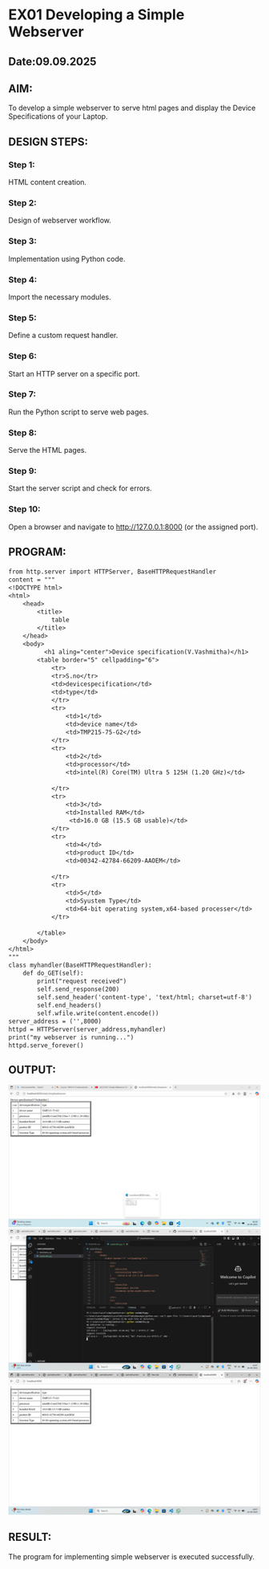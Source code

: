 # EX01 Developing a Simple Webserver
## Date:09.09.2025

## AIM:
To develop a simple webserver to serve html pages and display the Device Specifications of your Laptop.

## DESIGN STEPS:
### Step 1: 
HTML content creation.

### Step 2:
Design of webserver workflow.

### Step 3:
Implementation using Python code.

### Step 4:
Import the necessary modules.

### Step 5:
Define a custom request handler.

### Step 6:
Start an HTTP server on a specific port.

### Step 7:
Run the Python script to serve web pages.

### Step 8:
Serve the HTML pages.

### Step 9:
Start the server script and check for errors.

### Step 10:
Open a browser and navigate to http://127.0.0.1:8000 (or the assigned port).

## PROGRAM:
```
from http.server import HTTPServer, BaseHTTPRequestHandler
content = """
<!DOCTYPE html>
<html>
    <head>
        <title>
            table
        </title>
    </head>
    <body>
          <h1 aling="center">Device specification(V.Vashmitha)</h1>
        <table border="5" cellpadding="6">
            <tr>
            <tr>S.no</tr>
            <td>devicespecification</td>
            <td>type</td>
            </tr>
            <tr>
                <td>1</td>
                <td>device name</td>
                <td>TMP215-75-G2</td>
            </tr>
            <tr>
                <td>2</td>
                <td>processor</td>
                <td>intel(R) Core(TM) Ultra 5 125H (1.20 GHz)</td>
                
            </tr>
            <tr>
                <td>3</td>
                <td>Installed RAM</td>
                 <td>16.0 GB (15.5 GB usable)</td>
            </tr>
            <tr>
                <td>4</td>
                <td>product ID</td>
                <td>00342-42784-66209-AAOEM</td>

            </tr>
            <tr>
                <td>5</td>
                <td>Syustem Type</td>
                <td>64-bit operating system,x64-based processer</td>
            </tr>

        </table>
    </body>
</html>
"""
class myhandler(BaseHTTPRequestHandler):
    def do_GET(self):
        print("request received")
        self.send_response(200)
        self.send_header('content-type', 'text/html; charset=utf-8')
        self.end_headers()
        self.wfile.write(content.encode())
server_address = ('',8000)
httpd = HTTPServer(server_address,myhandler)
print("my webserver is running...")
httpd.serve_forever()

```

## OUTPUT:
![alt text](<Screenshot (38).png>)
![alt text](<Screenshot (21)-1.png>)
![alt text](<Screenshot (20).png>)
## RESULT:
The program for implementing simple webserver is executed successfully.
